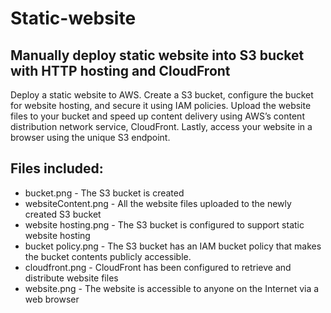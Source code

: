 # Static-website
## Manually deploy static website into S3 bucket with HTTP hosting and CloudFront

Deploy a static website to AWS. Create a S3 bucket, configure the bucket for website hosting, and secure it using IAM policies. Upload the website files to your bucket and speed up content delivery using AWS’s content distribution network service, CloudFront. Lastly, access your website in a browser using the unique S3 endpoint.

## Files included:
- bucket.png - The S3 bucket is created
- websiteContent.png - All the website files uploaded to the newly created S3 bucket 
- website hosting.png - The S3 bucket is configured to support static website hosting
- bucket policy.png - The S3 bucket has an IAM bucket policy that makes the bucket contents publicly accessible.
- cloudfront.png - CloudFront has been configured to retrieve and distribute website files
- website.png - The website is accessible to anyone on the Internet via a web browser
